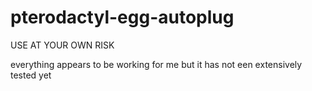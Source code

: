 # pterodactyl-egg-autoplug

USE AT YOUR OWN RISK

everything appears to be working for me but it has not een extensively tested yet
